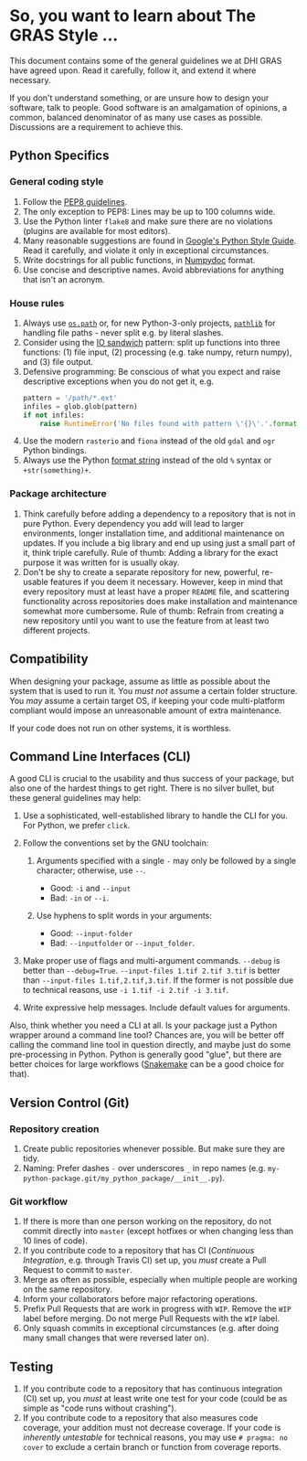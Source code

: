 # So, you want to learn about The GRAS Style ...

This document contains some of the general guidelines we at DHI GRAS have agreed upon. Read it carefully, follow it, and extend it where necessary. 

If you don't understand something, or are unsure how to design your software, talk to people. Good software is an amalgamation of opinions, a common, balanced denominator of as many use cases as possible. Discussions are a requirement to achieve this.


## Python Specifics

### General coding style

1. Follow the [PEP8 guidelines](https://www.python.org/dev/peps/pep-0008/).
1. The only exception to PEP8: Lines may be up to 100 columns wide.
1. Use the Python linter `flake8` and make sure there are no violations (plugins are available for most editors).
1. Many reasonable suggestions are found in [Google's Python Style Guide](https://google.github.io/styleguide/pyguide.html). Read it carefully, and violate it only in exceptional circumstances.
1. Write docstrings for all public functions, in
    [Numpydoc](https://github.com/numpy/numpy/blob/master/doc/HOWTO_DOCUMENT.rst.txt) format.
1. Use concise and descriptive names. Avoid abbreviations for anything that isn't an acronym.

### House rules

1. Always use [`os.path`](https://docs.python.org/library/os.path.html) or, for new Python-3-only projects, [`pathlib`](https://docs.python.org/library/pathlib.html) for handling file paths - never split e.g. by literal slashes.
1. Consider using the [IO sandwich](http://www.perrygeo.com/processing-vector-features-in-python.html) pattern:
    split up functions into three functions: (1) file input, (2) processing
    (e.g. take numpy, return numpy), and (3) file output.
1. Defensive programming: Be conscious of what you expect and raise descriptive exceptions when you do not get it, e.g.
    ```python
    pattern = '/path/*.ext'
    infiles = glob.glob(pattern)
    if not infiles:
        raise RuntimeError('No files found with pattern \'{}\'.'.format(pattern))
    ```
1. Use the modern `rasterio` and `fiona` instead of the old `gdal` and `ogr` Python bindings.
1. Always use the Python [format string](https://docs.python.org/3/library/string.html#format-string-syntax) instead of the old `%` syntax or `+str(something)+`.

### Package architecture

1. Think carefully before adding a dependency to a repository that is not in pure Python. Every dependency you add will lead to larger environments, longer installation time, and additional maintenance on updates. If you include a big library and end up using just a small part of it, think triple carefully. Rule of thumb: Adding a library for the exact purpose it was written for is usually okay.
1. Don't be shy to create a separate repository for new, powerful, re-usable features if you deem it necessary. However, keep in mind that every repository must at least have a proper `README` file, and scattering functionality across repositories does make installation and maintenance somewhat more cumbersome. Rule of thumb: Refrain from creating a new repository until you want to use the feature from at least two different projects.


## Compatibility

When designing your package, assume as little as possible about the system that is used to run it. You *must not* assume a certain folder structure. You *may* assume a certain target OS, if keeping your code multi-platform compliant would impose an unreasonable amount of extra maintenance.

If your code does not run on other systems, it is worthless.


## Command Line Interfaces (CLI)

A good CLI is crucial to the usability and thus success of your package, but also one of the hardest things to get right. There is no silver bullet, but these general guidelines may help:

1. Use a sophisticated, well-established library to handle the CLI for you. For Python, we prefer `click`.
1. Follow the conventions set by the GNU toolchain:

   1. Arguments specified with a single `-` may only be followed by a single character; otherwise, use `--`.
      * Good: `-i` and `--input` 
      * Bad: `-in` or `--i`. 
  
   1. Use hyphens to split words in your arguments: 
      * Good: `--input-folder`
      * Bad: `--inputfolder` or `--input_folder`.
1. Make proper use of flags and multi-argument commands. `--debug` is better than `--debug=True`. `--input-files 1.tif 2.tif 3.tif` is better than `--input-files 1.tif,2.tif,3.tif`. If the former is not possible due to technical reasons, use `-i 1.tif -i 2.tif -i 3.tif`.
1. Write expressive help messages. Include default values for arguments.

Also, think whether you need a CLI at all. Is your package just a Python wrapper around a command line tool? Chances are, you will be better off calling the command line tool in question directly, and maybe just do some pre-processing in Python. Python is generally good "glue", but there are better choices for large workflows ([Snakemake](http://snakemake.readthedocs.io/en/stable/) can be a good choice for that).


## Version Control (Git)

### Repository creation

1. Create public repositories whenever possible. But make sure they are tidy.
1. Naming: Prefer dashes `-` over underscores `_` in repo names (e.g. `my-python-package.git/my_python_package/__init__.py`).

### Git workflow

1. If there is more than one person working on the repository, do not commit directly into `master` (except hotfixes or when changing less than 10 lines of code).
1. If you contribute code to a repository that has CI (*Continuous Integration*, e.g. through Travis CI) set up, you *must* create a Pull Request to commit to `master`.
1. Merge as often as possible, especially when multiple people are working on the same repository.
1. Inform your collaborators before major refactoring operations.
1. Prefix Pull Requests that are work in progress with `WIP`. Remove the `WIP` label before merging. Do not merge Pull Requests with the `WIP` label.
1. Only squash commits in exceptional circumstances (e.g. after doing many small changes that were reversed later on).

## Testing

1. If you contribute code to a repository that has continuous integration (CI) set up, you *must* at least write one test for your code (could be as simple as "code runs without crashing").
1. If you contribute code to a repository that also measures code coverage, your addition must not decrease coverage. If your code is *inherently untestable* for technical reasons, you may use `# pragma: no cover` to exclude a certain branch or function from coverage reports.
